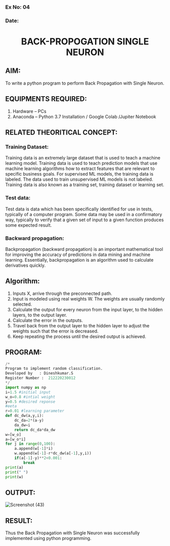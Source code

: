 ### Ex No: 04
### Date:
# <p align="center">BACK-PROPOGATION SINGLE NEURON</p>
## AIM:
To write a python program to perform Back Propagation with Single Neuron.

## EQUIPMENTS REQUIRED:
1. Hardware – PCs
2. Anaconda – Python 3.7 Installation / Google Colab /Jupiter Notebook

## RELATED THEORITICAL CONCEPT:
### Training Dataset:
Training data is an extremely large dataset that is used to teach a machine learning model. Training data is used to teach prediction models that use machine learning algorithms how to extract features that are relevant to specific business goals. For supervised ML models, the training data is labeled. The data used to train unsupervised ML models is not labeled. Training data is also known as a training set, training dataset or learning set.
### Test data:
Test data is data which has been specifically identified for use in tests, typically of a computer program. Some data may be used in a confirmatory way, typically to verify that a given set of input to a given function produces some expected result.
### Backward propagation:
Backpropagation (backward propagation) is an important mathematical tool for improving the accuracy of predictions in data mining and machine learning. Essentially, backpropagation is an algorithm used to calculate derivatives quickly.

## Algorithm:
1. Inputs X, arrive through the preconnected path.
2. Input is modeled using real weights W. The weights are usually randomly selected.
3. Calculate the output for every neuron from the input layer, to the hidden layers, to the output layer.
4. Calculate the error in the outputs.
5. Travel back from the output layer to the hidden layer to adjust the weights such that the error is decreased.
6. Keep repeating the process until the desired output is achieved.

## PROGRAM:
```python
/*
Program to implement random classification.
Developed by   : Dineshkumar.S
Register Number :  212220230012
*/
import numpy as np
i=1.5 #initial input
w_o=0.8 #intial weight
y=0.5 #desired reponse
#eeta
r=0.01 #learning parameter
def dc_dw(a,y,i):
    dc_da=2*(a-y)
    da_dw=i
    return dc_da*da_dw
w=[w_o]
a=[w_o*i]
for j in range(0,100):
    a.append(w[-1]*i)
    w.append(w[-1]-r*dc_dw(a[-1],y,i))
    if(a[-1]-y)**2<0.001:
        break
print(a)
print(" ")
print(w)
```
## OUTPUT:
![Screenshot (43)](https://user-images.githubusercontent.com/75234807/165563225-d76a9627-edcf-43b2-b98c-301ac6c26d90.png)

## RESULT:
Thus the Back Propagation with Single Neuron was successfully implemented using python programming.
